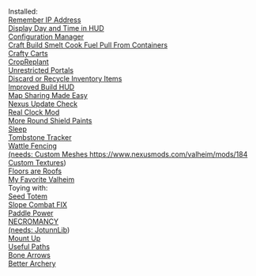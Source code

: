 Installed:\
[Remember IP Address](https://www.nexusmods.com/valheim/mods/572)\
[Display Day and Time in HUD](https://www.nexusmods.com/valheim/mods/861)\
[Configuration Manager](https://www.nexusmods.com/valheim/mods/740)\
[Craft Build Smelt Cook Fuel Pull From Containers](https://www.nexusmods.com/valheim/mods/40)\
[Crafty Carts](https://www.nexusmods.com/valheim/mods/1116)\
[CropReplant](https://www.nexusmods.com/valheim/mods/99)\
[Unrestricted Portals](https://www.nexusmods.com/valheim/mods/61)\
[Discard or Recycle Inventory Items](https://www.nexusmods.com/valheim/mods/45)\
[Improved Build HUD](https://www.nexusmods.com/valheim/mods/72)\
[Map Sharing Made Easy](https://www.nexusmods.com/valheim/mods/300)\
[Nexus Update Check](https://www.nexusmods.com/valheim/mods/102)\
[Real Clock Mod](https://www.nexusmods.com/valheim/mods/489)\
[More Round Shield Paints](https://www.nexusmods.com/valheim/mods/254)\
[Sleep](https://www.nexusmods.com/valheim/mods/261)\
[Tombstone Tracker](https://www.nexusmods.com/valheim/mods/864)\
[Wattle Fencing](https://www.nexusmods.com/valheim/mods/203)\
[(needs: Custom Meshes https://www.nexusmods.com/valheim/mods/184 Custom Textures](https://www.nexusmods.com/valheim/mods/48 ))\
[Floors are Roofs](https://www.nexusmods.com/valheim/mods/1039)\
[My Favorite Valheim](https://www.nexusmods.com/valheim/mods/923)\
Toying with:\
[Seed Totem](https://www.nexusmods.com/valheim/mods/876)\
[Slope Combat FIX](https://www.nexusmods.com/valheim/mods/727)\
[Paddle Power](https://www.nexusmods.com/valheim/mods/305)\
[NECROMANCY](https://www.nexusmods.com/valheim/mods/1003)\
[(needs: JotunnLib](https://www.nexusmods.com/valheim/mods/507 ))\
[Mount Up](https://www.nexusmods.com/valheim/mods/1091)\
[Useful Paths](https://www.nexusmods.com/valheim/mods/438)\
[Bone Arrows](https://www.nexusmods.com/valheim/mods/609)\
[Better Archery](https://www.nexusmods.com/valheim/mods/348)
